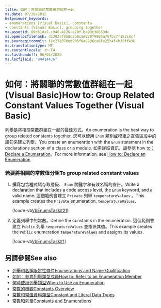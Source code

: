 ```yaml
---
title: 如何：將關聯的常數值群組在一起
ms.date: 07/20/2015
helpviewer_keywords:
- enumerations [Visual Basic], constants
- constants [Visual Basic], grouping together
ms.assetid: 09d61da5-c940-4126-a79f-ba93c36653dc
ms.openlocfilehash: d2393af8b0c2b0c2e528f9908a78fbc7f182c8cf
ms.sourcegitcommit: f8c270376ed905f6a8896ce0fe25b4f4b38ff498
ms.translationtype: MT
ms.contentlocale: zh-TW
ms.lasthandoff: 06/04/2020
ms.locfileid: "84414436"
---
```

# <a name="how-to-group-related-constant-values-together-visual-basic"></a><span data-ttu-id="3d548-102">如何：將關聯的常數值群組在一起 (Visual Basic)</span><span class="sxs-lookup"><span data-stu-id="3d548-102">How to: Group Related Constant Values Together (Visual Basic)</span></span>
<span data-ttu-id="3d548-103">列舉是將相關常數群組在一起的最佳方式。</span><span class="sxs-lookup"><span data-stu-id="3d548-103">An enumeration is the best way to group related constants together.</span></span> <span data-ttu-id="3d548-104">您可以使用 `Enum` 類別或模組之宣告區段中的語句來建立列舉。</span><span class="sxs-lookup"><span data-stu-id="3d548-104">You create an enumeration with the `Enum` statement in the declarations section of a class or a module.</span></span> <span data-ttu-id="3d548-105">如需詳細資訊，請參閱 how [to： Declare a Enumeration](how-to-declare-enumerations.md)。</span><span class="sxs-lookup"><span data-stu-id="3d548-105">For more information, see [How to: Declare an Enumeration](how-to-declare-enumerations.md).</span></span>  
  
### <a name="to-group-related-constant-values"></a><span data-ttu-id="3d548-106">若要將相關的常數值分組</span><span class="sxs-lookup"><span data-stu-id="3d548-106">To group related constant values</span></span>  
  
1. <span data-ttu-id="3d548-107">撰寫包含程式碼存取層級、 `Enum` 關鍵字和有效名稱的宣告。</span><span class="sxs-lookup"><span data-stu-id="3d548-107">Write a declaration that includes a code access level, the `Enum` keyword, and a valid name.</span></span> <span data-ttu-id="3d548-108">這個範例會建立 `Private` 列舉 `temperatureValues` 。</span><span class="sxs-lookup"><span data-stu-id="3d548-108">This example creates the `Private` enumeration, `temperatureValues`.</span></span>  
  
     [!code-vb[VbEnumsTask#21](~/samples/snippets/visualbasic/VS_Snippets_VBCSharp/VbEnumsTask/VB/Class2.vb#21)]  
  
2. <span data-ttu-id="3d548-109">定義列舉中的常數。</span><span class="sxs-lookup"><span data-stu-id="3d548-109">Define the constants in the enumeration.</span></span> <span data-ttu-id="3d548-110">這個範例會建立 `Public` 列舉 `temperatureValues` 並指派其值。</span><span class="sxs-lookup"><span data-stu-id="3d548-110">This example creates the `Public` enumeration `temperatureValues` and assigns its values.</span></span>  
  
     [!code-vb[VbEnumsTask#1](~/samples/snippets/visualbasic/VS_Snippets_VBCSharp/VbEnumsTask/VB/Class2.vb#1)]  
  
## <a name="see-also"></a><span data-ttu-id="3d548-111">另請參閱</span><span class="sxs-lookup"><span data-stu-id="3d548-111">See also</span></span>

- [<span data-ttu-id="3d548-112">列舉和名稱限定性條件</span><span class="sxs-lookup"><span data-stu-id="3d548-112">Enumerations and Name Qualification</span></span>](enumerations-and-name-qualification.md)
- [<span data-ttu-id="3d548-113">如何：參考列舉類型成員</span><span class="sxs-lookup"><span data-stu-id="3d548-113">How to: Refer to an Enumeration Member</span></span>](how-to-refer-to-an-enumeration-member.md)
- [<span data-ttu-id="3d548-114">何時使用列舉類型</span><span class="sxs-lookup"><span data-stu-id="3d548-114">When to Use an Enumeration</span></span>](when-to-use-an-enumeration.md)
- [<span data-ttu-id="3d548-115">常數的概觀</span><span class="sxs-lookup"><span data-stu-id="3d548-115">Constants Overview</span></span>](constants-overview.md)
- [<span data-ttu-id="3d548-116">常數和常值資料類型</span><span class="sxs-lookup"><span data-stu-id="3d548-116">Constant and Literal Data Types</span></span>](constant-and-literal-data-types.md)
- [<span data-ttu-id="3d548-117">常數和列舉</span><span class="sxs-lookup"><span data-stu-id="3d548-117">Constants and Enumerations</span></span>](../../../language-reference/constants-and-enumerations.md)
